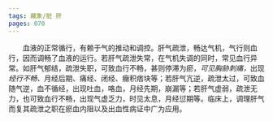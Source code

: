 ```yaml
---
tags: 藏象/脏 肝
pages: 070
---
```

&emsp;&emsp;血液的正常循行，有赖于气的推动和调控。肝气疏泄，畅达气机，气行则血行，因而调畅了血液的运行。若肝气疏泄失常，在气机失调的同时，常见血行异常。如肝气郁结，疏泄失职，可致血行不畅，甚则停滞为瘀，<dfn>可见胸胁刺痛，</dfn>出现<dfn>经行不畅、</dfn>月经后期、痛经、闭经、癥积痞块等；若肝气亢逆，疏泄太过，可致血随气逆，血不循经，出现吐血，咯血，月经先期，崩漏等；若肝气虚弱，疏泄无力，也可致血行不畅，出现气虚乏力，时见太息，月经愆期等。临床上，调理肝气而复其疏泄之职在瘀血内阻以及出血性病证中广为应用。